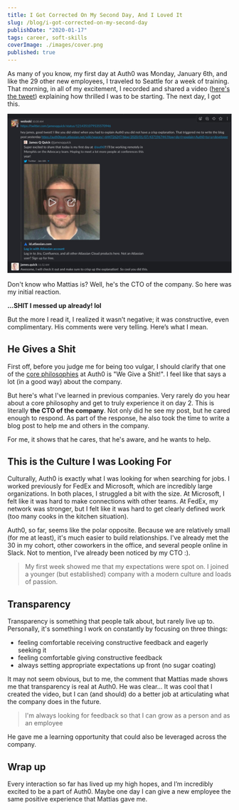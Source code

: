 ```yaml
---
title: I Got Corrected On My Second Day, And I Loved It
slug: /blog/i-got-corrected-on-my-second-day
publishDate: "2020-01-17"
tags: career, soft-skills
coverImage: ./images/cover.png
published: true
---
```


As many of you know, my first day at Auth0 was Monday, January 6th, and like the 29 other new employees, I traveled to Seattle for a week of training. That morning, in all of my excitement, I recorded and shared a video ([here's the tweet](https://twitter.com/jamesqquick/status/1214351079535570946?s=20)) explaining how thrilled I was to be starting. The next day, I got this.

![Slack Message](./images/8-slack.jpg)

Don't know who Mattias is? Well, he's the CTO of the company. So here was my initial reaction.

**...SHIT I messed up already! lol**

But the more I read it, I realized it wasn’t negative; it was constructive, even complimentary. His comments were very telling. Here’s what I mean.

## He Gives a Shit

First off, before you judge me for being too vulgar, I should clarify that one of the [core philosophies](https://auth0.com/careers/culture) at Auth0 is "We Give a Shit!". I feel like that says a lot (in a good way) about the company.

But here's what I've learned in previous companies. Very rarely do you hear about a core philosophy and get to truly experience it on day 2. This is literally **the CTO of the company**. Not only did he see my post, but he cared enough to respond. As part of the response, he also took the time to write a blog post to help me and others in the company.

For me, it shows that he cares, that he's aware, and he wants to help.

## This is the Culture I was Looking For

Culturally, Auth0 is exactly what I was looking for when searching for jobs. I worked previously for FedEx and Microsoft, which are incredibly large organizations. In both places, I struggled a bit with the size. At Microsoft, I felt like it was hard to make connections with other teams. At FedEx, my network was stronger, but I felt like it was hard to get clearly defined work (too many cooks in the kitchen situation).

Auth0, so far, seems like the polar opposite. Because we are relatively small (for me at least), it's much easier to build relationships. I've already met the 30 in my cohort, other coworkers in the office, and several people online in Slack. Not to mention, I've already been noticed by my CTO :).

> My first week showed me that my expectations were spot on. I joined a younger (but established) company with a modern culture and loads of passion.

## Transparency

Transparency is something that people talk about, but rarely live up to. Personally, it's something I work on constantly by focusing on three things:

- feeling comfortable receiving constructive feedback and eagerly seeking it
- feeling comfortable giving constructive feedback
- always setting appropriate expectations up front (no sugar coating)

It may not seem obvious, but to me, the comment that Mattias made shows me that transparency is real at Auth0. He was clear... It was cool that I created the video, but I can (and should) do a better job at articulating what the company does in the future.

> I'm always looking for feedback so that I can grow as a person and as an employee

He gave me a learning opportunity that could also be leveraged across the company.

## Wrap up

Every interaction so far has lived up my high hopes, and I’m incredibly excited to be a part of Auth0. Maybe one day I can give a new employee the same positive experience that Mattias gave me.
